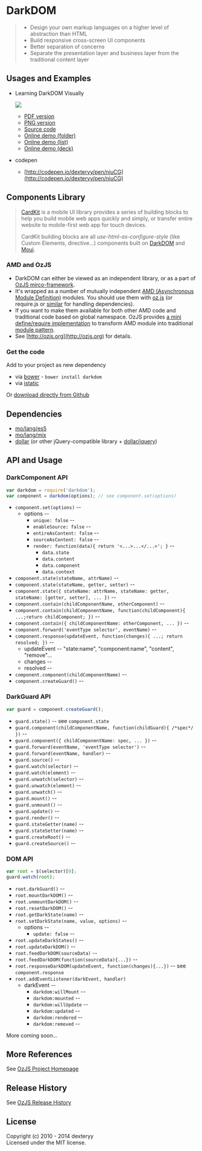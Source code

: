 <!--
layout: intro
title: DarkDOM
-->

# DarkDOM

> * Design your own markup languages on a higher level of abstraction than HTML
> * Build responsive cross-screen UI components
> * Better separation of concerns
> * Separate the presentation layer and business layer from the traditional content layer

## Usages and Examples

* Learning DarkDOM Visually

  [![](http://dexteryy.github.io/cardkit-demo-darkdom/darkdom_thumbnail.png)](http://dexteryy.github.io/cardkit-demo-darkdom/darkdom.pdf)

  * [PDF version](http://dexteryy.github.io/cardkit-demo-darkdom/darkdom.pdf)
  * [PNG version](http://dexteryy.github.io/cardkit-demo-darkdom/darkdom.png)
  * [Source code](https://github.com/dexteryy/cardkit-demo-darkdom)
  * [Online demo (folder)](http://dexteryy.github.io/cardkit-demo-darkdom/folder.html)
  * [Online demo (list)](http://dexteryy.github.io/cardkit-demo-darkdom/index.html)
  * [Online demo (deck)](http://dexteryy.github.io/cardkit-demo-darkdom/deck.html)

* codepen
  * [http://codepen.io/dexteryy/pen/niuCG](http://codepen.io/dexteryy/pen/niuCG)

## Components Library

> [CardKit](https://github.com/dexteryy/CardKit) is a mobile UI library provides a series of building blocks to help you build mobile web apps quickly and simply, or transfer entire website to mobile-first web app for touch devices.
>
> CardKit building blocks are all _use-html-as-configure-style_ (like Custom Elements, directive...) components built on [DarkDOM](https://github.com/dexteryy/DarkDOM) and [Moui](https://github.com/dexteryy/moui).


### AMD and OzJS

* DarkDOM can either be viewed as an independent library, or as a part of [OzJS mirco-framework](http://ozjs.org/#framework).
* It's wrapped as a number of mutually independent [AMD (Asynchronous Module Definition)](https://github.com/amdjs/amdjs-api/wiki/AMD) modules. You should use them with [oz.js](http://ozjs.org/#start) (or require.js or [similar](http://wiki.commonjs.org/wiki/Implementations) for handling dependencies).
* If you want to make them available for both other AMD code and traditional code based on global namespace. OzJS provides [a mini define/require implementation](http://ozjs.org/examples/adapter/) to transform AMD module into traditional [module pattern](http://www.adequatelygood.com/2010/3/JavaScript-Module-Pattern-In-Depth).
* See [http://ozjs.org](http://ozjs.org) for details.

### Get the code

Add to your project as new dependency

* via [bower](http://bower.io/) - `bower install darkdom`
* via [istatic](http://ozjs.org/istatic)

Or [download directly from Github](https://github.com/dexteryy/DarkDOM/blob/master/darkdom.js)

## Dependencies

* [mo/lang/es5](https://github.com/dexteryy/mo)
* [mo/lang/mix](https://github.com/dexteryy/mo)
* [dollar](https://github.com/dexteryy/DollarJS) (or other jQuery-compatible library + [dollar/jquery](https://github.com/dexteryy/DollarJS/blob/master/dollar/jquery.js))  

## API and Usage

### DarkComponent API

```javascript
var darkdom = require('darkdom');
var component = darkdom(options); // see component.set(options)
```

* `component.set(options)` --
  * options --
    * `unique: false` --
    * `enableSource: false` --
    * `entireAsContent: false` --
    * `sourceAsContent: false` --
    * `render: function(data){ return '<...>...</...>'; }` --
      * `data.state`
      * `data.content`
      * `data.component`
      * `data.context`
* `component.state(stateName, attrName)` --
* `component.state(stateName, getter, setter)` --
* `component.state({ stateName: attrName, stateName: getter, stateName: [getter, setter], ... })` --
* `component.contain(childComponentName, otherComponent)` --
* `component.contain(childComponentName, function(childComponent){ ...;return childComponent; })` --
* `component.contain({ childComponentName: otherComponent, ... })` --
* `component.forward('eventType selector', eventName)` --
* `component.response(updateEvent, function(changes){ ...; return resolved; })` --
  * updateEvent -- "state:name", "component:name", "content", "remove"...
  * changes --
  * resolved --
* `component.component(childComponentName)` --
* `component.createGuard()` --

### DarkGuard API

```javascript
var guard = component.createGuard();
```

* `guard.state()` -- see `component.state`
* `guard.component(childComponentName, function(childGuard){ /*spec*/  })` --
* `guard.component({ childComponentName: spec, ... })` --
* `guard.forward(eventName, 'eventType selector')` --
* `guard.forward(eventName, handler)` --
* `guard.source()` --
* `guard.watch(selector)` --
* `guard.watch(element)` --
* `guard.unwatch(selector)` --
* `guard.unwatch(element)` --
* `guard.unwatch()` --
* `guard.mount()` --
* `guard.unmount()` --
* `guard.update()` --
* `guard.render()` --
* `guard.stateGetter(name)` --
* `guard.stateSetter(name)` --
* `guard.createRoot()` --
* `guard.createSource()` --

### DOM API

```javascript
var root = $(selector)[0];
guard.watch(root);
```

* `root.darkGuard()` --
* `root.mountDarkDOM()` --
* `root.unmountDarkDOM()` --
* `root.resetDarkDOM()` --
* `root.getDarkState(name)` --
* `root.setDarkState(name, value, options)` --
  * options --
    * `update: false` --
* `root.updateDarkStates()` --
* `root.updateDarkDOM()` --
* `root.feedDarkDOM(sourceData)` --
* `root.feedDarkDOM(function(sourceData){...})` --
* `root.responseDarkDOM(updateEvent, function(changes){...})` -- see `component.response`
* `root.addEventListener(darkEvent, handler)`
  * darkEvent --
    * `darkdom:willMount` --
    * `darkdom:mounted` --
    * `darkdom:willUpdate` --
    * `darkdom:updated` --
    * `darkdom:rendered` --
    * `darkdom:removed` --

More coming soon...


## More References

See [OzJS Project Homepage](http://ozjs.org/)

## Release History

See [OzJS Release History](http://ozjs.org/#release)

## License

Copyright (c) 2010 - 2014 dexteryy  
Licensed under the MIT license.
